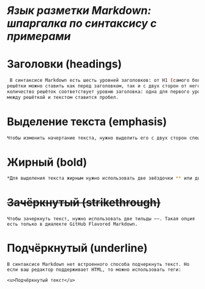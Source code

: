 # *Язык разметки Markdown: шпаргалка по синтаксису с примерами*

# Заголовки (headings)

```sh
 В синтаксисе Markdown есть шесть уровней заголовков: от H1 (самого большого) до H6 (самого маленького). Для их выделения используют решётки #, при этом есть несколько тонкостей:
решётки можно ставить как перед заголовком, так и с двух сторон от него (на уровень заголовка влияют только те #, которые находятся перед ним);
количество решёток соответствует уровню заголовка: одна для первого уровня, две для второго и так далее;
между решёткой и текстом ставится пробел.
``````

# Выделение текста (emphasis)

```sh
Чтобы изменить начертание текста, нужно выделить его с двух сторон спецсимволами следующим образом: <спецсимвол>текст<спецсимвол>.
```

 # **Жирный (bold)**

```sh
*Для выделения текста жирным нужно использовать две звёздочки ** или два нижних подчёркивания __.*
``````

# ~~Зачёркнутый (strikethrough)~~

``````
Чтобы зачеркнуть текст, нужно использовать две тильды ~~. Такая опция есть только в диалекте GitHub Flavored Markdown.
``````


# Подчёркнутый (underline)

``````
В синтаксисе Markdown нет встроенного способа подчеркнуть текст. Но если ваш редактор поддерживает HTML, то можно использовать теги:

<u>Подчёркнутый текст</u>
``````
